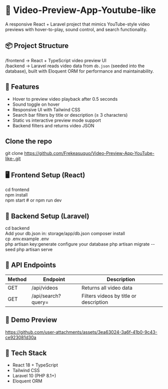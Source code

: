 # 🎥 Video-Preview-App-Youtube-like
A responsive React + Laravel project that mimics YouTube-style video previews with hover-to-play, sound control, and search functionality.


## 📦 Project Structure
/frontend -> React + TypeScript video preview UI  
/backend -> Laravel reads video data from `db.json` (seeded into the database), built with Eloquent ORM for performance and maintainability.

## 🚀 Features
- Hover to preview video playback after 0.5 seconds
- Sound toggle on hover
- Responsive UI with Tailwind CSS
- Search bar filters by title or description (≥ 3 characters)
- Static vs interactive preview mode support
- Backend filters and returns video JSON

## Clone the repo
git clone https://github.com/Frekeasuquo/Video-Preview-App-YouTube-like-.git

## 🖥️ Frontend Setup (React)
cd frontend  
npm install  
npm start # or npm run dev

## 🔧 Backend Setup (Laravel)
cd backend  
Add your db.json in: storage/app/db.json
composer install  
cp .env.example .env  
php artisan key:generate
configure your database
php artisan migrate --seed
php artisan serve

## 🔗 API Endpoints
| Method | Endpoint           | Description                            |
| ------ | ------------------ | -------------------------------------- |
| GET    | /api/videos        | Returns all video data                 |
| GET    | /api/search?query= | Filters videos by title or description |


## 📸 Demo Preview
https://github.com/user-attachments/assets/3ea63024-3a6f-41b0-9c43-ce923081d30a


## 🧪 Tech Stack
- React 18 + TypeScript
- Tailwind CSS
- Laravel 10 (PHP 8.1+)
- Eloquent ORM

